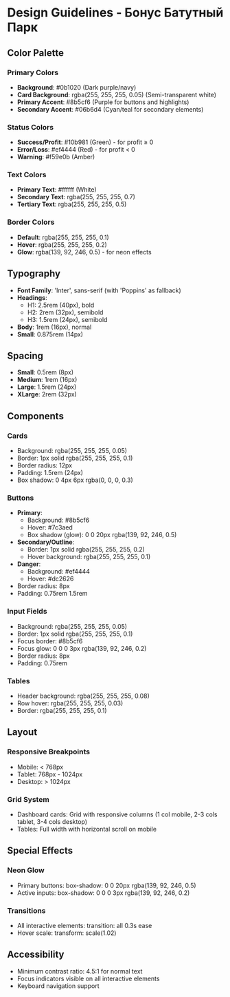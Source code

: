 # Design Guidelines - Бонус Батутный Парк

## Color Palette

### Primary Colors
- **Background**: #0b1020 (Dark purple/navy)
- **Card Background**: rgba(255, 255, 255, 0.05) (Semi-transparent white)
- **Primary Accent**: #8b5cf6 (Purple for buttons and highlights)
- **Secondary Accent**: #06b6d4 (Cyan/teal for secondary elements)

### Status Colors
- **Success/Profit**: #10b981 (Green) - for profit ≥ 0
- **Error/Loss**: #ef4444 (Red) - for profit < 0
- **Warning**: #f59e0b (Amber)

### Text Colors
- **Primary Text**: #ffffff (White)
- **Secondary Text**: rgba(255, 255, 255, 0.7)
- **Tertiary Text**: rgba(255, 255, 255, 0.5)

### Border Colors
- **Default**: rgba(255, 255, 255, 0.1)
- **Hover**: rgba(255, 255, 255, 0.2)
- **Glow**: rgba(139, 92, 246, 0.5) - for neon effects

## Typography

- **Font Family**: 'Inter', sans-serif (with 'Poppins' as fallback)
- **Headings**: 
  - H1: 2.5rem (40px), bold
  - H2: 2rem (32px), semibold
  - H3: 1.5rem (24px), semibold
- **Body**: 1rem (16px), normal
- **Small**: 0.875rem (14px)

## Spacing

- **Small**: 0.5rem (8px)
- **Medium**: 1rem (16px)
- **Large**: 1.5rem (24px)
- **XLarge**: 2rem (32px)

## Components

### Cards
- Background: rgba(255, 255, 255, 0.05)
- Border: 1px solid rgba(255, 255, 255, 0.1)
- Border radius: 12px
- Padding: 1.5rem (24px)
- Box shadow: 0 4px 6px rgba(0, 0, 0, 0.3)

### Buttons
- **Primary**: 
  - Background: #8b5cf6
  - Hover: #7c3aed
  - Box shadow (glow): 0 0 20px rgba(139, 92, 246, 0.5)
- **Secondary/Outline**:
  - Border: 1px solid rgba(255, 255, 255, 0.2)
  - Hover background: rgba(255, 255, 255, 0.1)
- **Danger**: 
  - Background: #ef4444
  - Hover: #dc2626
- Border radius: 8px
- Padding: 0.75rem 1.5rem

### Input Fields
- Background: rgba(255, 255, 255, 0.05)
- Border: 1px solid rgba(255, 255, 255, 0.1)
- Focus border: #8b5cf6
- Focus glow: 0 0 0 3px rgba(139, 92, 246, 0.2)
- Border radius: 8px
- Padding: 0.75rem

### Tables
- Header background: rgba(255, 255, 255, 0.08)
- Row hover: rgba(255, 255, 255, 0.03)
- Border: rgba(255, 255, 255, 0.1)

## Layout

### Responsive Breakpoints
- Mobile: < 768px
- Tablet: 768px - 1024px
- Desktop: > 1024px

### Grid System
- Dashboard cards: Grid with responsive columns (1 col mobile, 2-3 cols tablet, 3-4 cols desktop)
- Tables: Full width with horizontal scroll on mobile

## Special Effects

### Neon Glow
- Primary buttons: box-shadow: 0 0 20px rgba(139, 92, 246, 0.5)
- Active inputs: box-shadow: 0 0 0 3px rgba(139, 92, 246, 0.2)

### Transitions
- All interactive elements: transition: all 0.3s ease
- Hover scale: transform: scale(1.02)

## Accessibility
- Minimum contrast ratio: 4.5:1 for normal text
- Focus indicators visible on all interactive elements
- Keyboard navigation support
